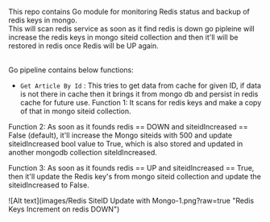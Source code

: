 This repo contains Go module for monitoring Redis status and backup of redis keys in mongo. 
<br>
This will scan redis service as soon as it find redis is down go pipleine will increase the redis keys in mongo siteid collection and then it'll will be restored in redis once Redis will be UP again.

<br>
Go pipeline contains below functions:
<br>

* `Get Article By Id` : This tries to get data from cache for given ID, if data is not there in cache then it brings it from mongo db and persist in redis cache for future use.
Function 1: It scans for redis keys and make a copy of that in mongo siteid collection. 
	
Function 2: As soon as it founds redis == DOWN and siteidIncreased == False (default), it'll increase the Mongo siteids with 500 and update siteidIncreased bool value to True, which is also stored and updated in another mongodb collection siteIdIncreased.
	
Function 3: As soon as it founds redis == UP and siteidIncreased == True, then it'll update the Redis key's from mongo siteid collection and update the siteidIncreased to False.

![Alt text](images/Redis SiteID Update with Mongo-1.png?raw=true "Redis Keys Increment on redis DOWN")
